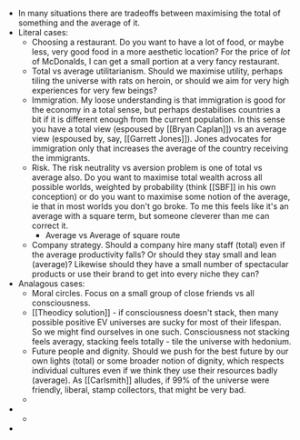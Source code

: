 - In many situations there are tradeoffs between maximising the total of something and the average of it.
- Literal cases:
	- Choosing a restaurant. Do you want to have a lot of food, or maybe less, very good food in a more aesthetic location? For the price of *lot* of McDonalds, I can get a small portion at a very fancy restaurant.
	- Total vs average utilitarianism. Should we maximise utility, perhaps tiling the universe with rats on heroin, or should we aim for very high experiences for very few beings?
	- Immigration. My loose understanding is that immigration is good for the economy in a total sense, but perhaps destabilises countries a bit if it is different enough from the current population. In this sense you have a total view (espoused by [[Bryan Caplan]]) vs an average view (espoused by, say, [[Garrett Jones]]). Jones advocates for immigration only that increases the average of the country receiving the immigrants.
	- Risk. The risk neutrality vs aversion problem is one of total vs average also. Do you want to maximise total wealth across all possible worlds, weighted by  probability (think [[SBF]] in his own conception) or do you want to maximise some notion of the average, ie that in most worlds you don't go broke. To me this feels like it's an average with a square term, but someone cleverer than me can correct it.
		- Average vs Average of square route
	- Company strategy. Should a company hire many staff (total) even if the average productivity falls? Or should they stay small and lean (average)? Likewise should they have a small number of spectacular products or use their brand to get into every niche they can?
- Analagous cases:
	- Moral circles. Focus on a small group of close friends vs all consciousness.
	- [[Theodicy solution]] - if consciousness doesn't stack, then many possible positive EV universes are sucky for most of their lifespan. So we might find ourselves in one such. Consciousness not stacking feels averagy, stacking feels totally - tile the universe with hedonium.
	- Future people and dignity. Should we push for the best future by our own lights (total) or some broader notion of dignity, which respects individual cultures even if we think they use their resources badly (average). As [[Carlsmith]] alludes, if 99% of the universe were friendly, liberal, stamp collectors, that might be very bad.
	-
-
	-
-